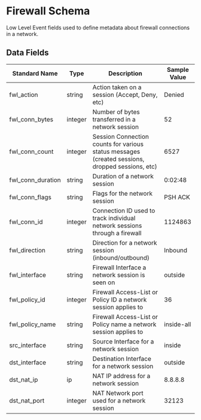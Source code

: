 # Firewall Schema

Low Level Event fields used to define metadata about firewall connections in a network. 

## Data Fields

| Standard Name | Type | Description | Sample Value |
|--------|---------|-------|-------|
| fwl_action | string | Action taken on a session (Accept, Deny, etc) | Denied |
| fwl_conn_bytes | integer | Number of bytes transferred in a network session | 52 |
| fwl_conn_count | integer | Session Connection counts for various status messages (created sessions, dropped sessions, etc) | 6527 |
| fwl_conn_duration | string | Duration of a network session | 0:02:48 |
| fwl_conn_flags | string | Flags for the network session | PSH ACK |
| fwl_conn_id | integer | Connection ID used to track individual network sessions through a firewall | 1124863 |
| fwl_direction | string | Direction for a network session (inbound/outbound) | Inbound |
| fwl_interface | string | Firewall Interface a network session is seen on | outside |
| fwl_policy_id | integer | Firewall Access-List or Policy ID a network session applies to | 36 |
| fwl_policy_name | string | Firewall Access-List or Policy name a network session applies to | inside-all |
| src_interface | string | Source Interface for a network session | inside |
| dst_interface | string | Destination Interface for a network session | outside |
| dst_nat_ip | ip | NAT IP address for a network session | 8.8.8.8 |
| dst_nat_port | integer | NAT Network port used for a network session | 32123 |
